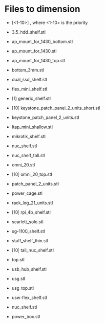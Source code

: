 # Files to dimension
- [<1-10>] <filename>, where <1-10> is the priority

- 3.5_hdd_shelf.stl
- ap_mount_for_1430_bottom.stl
- ap_mount_for_1430.stl
- ap_mount_for_1430_top.stl
- bottom_3mm.stl
- dual_ssd_shelf.stl
- flex_mini_shelf.stl
- [1] generic_shelf.stl
- [10] keystone_patch_panel_2_units_short.stl
- keystone_patch_panel_2_units.stl
- ltap_mini_shallow.stl
- mikrotik_shelf.stl
- nuc_shelf.stl
- nuc_shelf_tall.stl
- omni_20.stl
- [10] omni_20_top.stl
- patch_panel_2_units.stl
- power_cage.stl
- rack_leg_21_units.stl
- [10] rpi_4b_shelf.stl
- scarlett_solo.stl
- sg-1100_shelf.stl
- stuff_shelf_thin.stl
- [10] tall_nuc_shelf.stl
- top.stl
- usb_hub_shelf.stl
- usg.stl
- usg_top.stl
- usw-flex_shelf.stl
- nuc_shelf.stl
- power_box.stl
